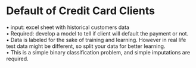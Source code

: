 # Default of Credit Card Clients
• input: excel sheet with historical customers data <br />
• Required: develop a model to tell if client will default the payment or
not. <br />
• Data is labeled for the sake of training and learning. However in real life test data might be different, so split your data for better learning. <br />
• This is a simple binary classification problem, and simple imputations are required. <br />

